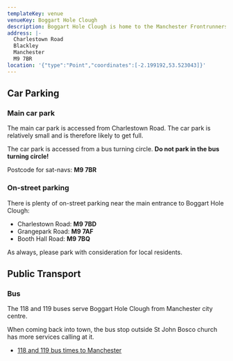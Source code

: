 ```yaml
---
templateKey: venue
venueKey: Boggart Hole Clough
description: Boggart Hole Clough is home to the Manchester Frontrunners' It's a Piece of Cake 10km and some cross-country fixtures
address: |-
  Charlestown Road
  Blackley
  Manchester
  M9 7BR
location: '{"type":"Point","coordinates":[-2.199192,53.523043]}'
---
```

## Car Parking

### Main car park

The main car park is accessed from Charlestown Road. The car park is relatively
small and is therefore likely to get full.

The car park is accessed from a bus turning circle. **Do not park in the bus
turning circle!**

Postcode for sat-navs: **M9 7BR**

### On-street parking

There is plenty of on-street parking near the main entrance to Boggart Hole Clough:

- Charlestown Road: **M9 7BD**
- Grangepark Road: **M9 7AF**
- Booth Hall Road: **M9 7BQ**

As always, please park with consideration for local residents.

## Public Transport

### Bus

The 118 and 119 buses serve Boggart Hole Clough from Manchester city centre.

When coming back into town, the bus stop outside St John Bosco church has
more services calling at it.

* [118 and 119 bus times to Manchester](https://tfgm.com/public-transport/bus/stops/1800EB11721/118,119)
